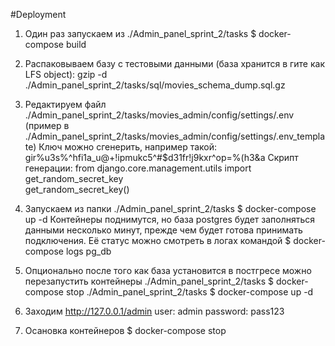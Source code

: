 #Deployment

1. Один раз запускаем из ./Admin_panel_sprint_2/tasks $ docker-compose build
2. Распаковываем базу с тестовыми данными (база хранится в гите как LFS object):
gzip -d ./Admin_panel_sprint_2/tasks/sql/movies_schema_dump.sql.gz
3. Редактируем файл ./Admin_panel_sprint_2/tasks/movies_admin/config/settings/.env
   (пример в ./Admin_panel_sprint_2/tasks/movies_admin/config/settings/.env_template)
   Ключ можно сгенерить, например такой: gir%u3s%^hfi1a_u@+!ipmukc5^#$d31fr!j9kxr^op=%(h3&a
  Скрипт генерации:
   from django.core.management.utils import get_random_secret_key  
   get_random_secret_key()
   
4. Запускаем из папки ./Admin_panel_sprint_2/tasks $ docker-compose up -d
Контейнеры поднимутся, но база postgres будет заполняться данными несколько минут,
   прежде чем будет готова принимать подключения. Её статус можно смотреть в логах командой $ docker-compose logs pg_db
   
5. Опционально после того как база установится в постгресе можно перезапустить контейнеры
   ./Admin_panel_sprint_2/tasks $ docker-compose stop
   ./Admin_panel_sprint_2/tasks $ docker-compose up -d
5. Заходим http://127.0.0.1/admin
    user: admin
    password: pass123
   
6. Осановка контейнеров $ docker-compose stop